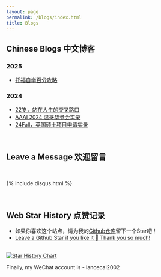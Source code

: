 ```yaml
---
layout: page
permalink: /blogs/index.html
title: Blogs
---
```


## Chinese Blogs 中文博客

### 2025

- [托福自学百分攻略](https://yuhan-qiao.github.io/blogs/toefl/)<br>

### 2024

- [22岁，站在人生的交叉路口](https://caihanlin.com/blogs/22yrs)<br>
- [AAAI 2024 温哥华参会实录](https://caihanlin.com/blogs/aaai-24/)<br>
- [24Fall，英国硕士项目申请实录](https://caihanlin.com/blogs/24fall/)<br>

<br>

## Leave a Message 欢迎留言

<br>

{% include disqus.html %} 

<br>

## Web Star History 点赞记录

- 如果你喜欢这个站点，请为我的[Github仓库](https://github.com/GuangLun2000/GuangLun2000.github.io)留下一个Star吧！
- [Leave a Github Star if you like it 🥰 Thank you so much!](https://github.com/GuangLun2000/GuangLun2000.github.io) 

<br>[![Star History Chart](https://api.star-history.com/svg?repos=GuangLun2000/GuangLun2000.github.io&type=Date)](https://star-history.com/#GuangLun2000/GuangLun2000.github.io&Date)

Finally, my WeChat account is - lancecai2002

<br>

